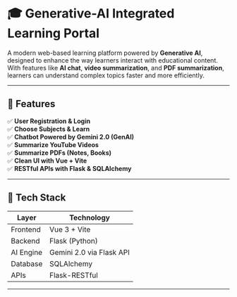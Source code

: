 # 🎓 Generative-AI Integrated Learning Portal

A modern web-based learning platform powered by **Generative AI**, designed to enhance the way learners interact with educational content. With features like **AI chat**, **video summarization**, and **PDF summarization**, learners can understand complex topics faster and more efficiently.

---

## 🚀 Features

✅ **User Registration & Login**  
✅ **Choose Subjects & Learn**  
✅ **Chatbot Powered by Gemini 2.0 (GenAI)**  
✅ **Summarize YouTube Videos**  
✅ **Summarize PDFs (Notes, Books)**  
✅ **Clean UI with Vue + Vite**  
✅ **RESTful APIs with Flask & SQLAlchemy**

---

## 🧱 Tech Stack

| Layer        | Technology                     |
|--------------|--------------------------------|
| Frontend     | Vue 3 + Vite                   |
| Backend      | Flask (Python)                 |
| AI Engine    | Gemini 2.0 via Flask API       |
| Database     | SQLAlchemy                     |
| APIs         | Flask-RESTful                  |

---

